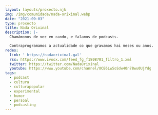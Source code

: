 ```yaml
---
layout: layouts/proxecto.njk
img: /img/comunidade/nada-orixinal.webp
date: "2021-09-03"
type: proxecto
title: Nada Orixinal
description: |-
  Chamámonos de vez en cando, e falamos de podcasts.

  Contraprogramamos a actualidade co que gravamos hai meses ou anos.
redes:
  link: ' https://nadaorixinal.gal'
  rss: https://www.ivoox.com/feed_fg_f1808701_filtro_1.xml
  twitter: https://twitter.com/NadaOrixinal
  youtube: https://www.youtube.com/channel/UCE6LwSoSdw40n78wu0UjYdg
tags:
  - podcast
  - cultura
  - culturapopular
  - experimental
  - humor
  - persoal
  - podcasting
---
```

